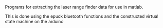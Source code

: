 Programs for extracting the laser range finder data for use in matlab.

This is done using the epuck bluetooth functions and the constructed virtual state machine on the arduino
